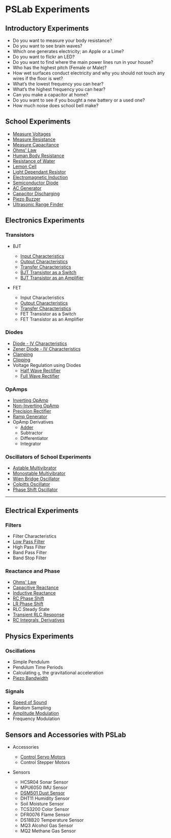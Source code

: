 # PSLab Experiments

## Introductory Experiments

* Do you want to measure your body resistance?
* Do you want to see brain waves?
* Which one generates electricity; an Apple or a Lime?
* Do you want to flickr an LED?
* Do you want to find where the main power lines run in your house?
* Who has the highest pitch (Female or Male)?
* How wet surfaces conduct electricity and why you should not touch any wires if the floor is wet?
* What’s the lowest frequency you can hear?
* What’s the highest frequency you can hear?
* Can you make a capacitor at home?
* Do you want to see if you bought a new battery or a used one?
* How much noise does school bell make?

## School Experiments

* [Measure Voltages](experiments/schoolexperiments/Measure_Voltages/A_AC_AND_DC.md)
* [Measure Resistance](experiments/schoolexperiments/Resistance_Measurement/R_ResistanceMeasurement.md)
* [Measure Capacitance](experiments/schoolexperiments/Capacitance_Measurement/I_CAPACITANCE.md)
* [Ohms' Law](experiments/schoolexperiments/Ohms_Law/E_OhmsLaw.md)
* [Human Body Resistance](experiments/schoolexperiments/Human_Body_Resistance/E_RESISTANCE_BODY.md)
* [Resistance of Water](experiments/schoolexperiments/Resistance_of_Water/F_WATER_RESISTANCE.md)
* [Lemon Cell](experiments/schoolexperiments/Lemon_Cell/B_LEMON_CELL.md)
* [Light Dependant Resistor](experiments/schoolexperiments/Light_Dependent_Resistor/K_LDR.md)
* [Electromagnetic Induction](experiments/schoolexperiments/Electromagnetic_Induction/F_EM_INDUCTION.md)
* [Semiconductor Diode](experiments/schoolexperiments/Semiconductor_Diode/J_DIODE.md)
* [AC Generator](experiments/schoolexperiments/AC_Generator/C_AC_GENERATOR.md)
* [Capacitor Discharging](experiments/schoolexperiments/Capacitor_Discharge/L_CAPACITOR_DISCHARGE.md)
* [Piezo Buzzer](experiments/schoolexperiments/Piezo_Buzzer/P_PiezoBuzzer.md)
* [Ultrasonic Range Finder](experiments/schoolexperiments/Ultrasonic_Range_Finder/Z_DISTANCE.md)

## Electronics Experiments

### Transistors
  * BJT
    * [Input Characteristics ](experiments/electronicsexperiments/Transistors/BJTs/BJT_Input_Characteristics/D_transistorCE_input.md)
    * [Output Characteristics](experiments/electronicsexperiments/Transistors/BJTs/BJT_Output_Characteristics/D_transistorCE.md)
    * [Transfer Characteristics ](experiments/electronicsexperiments/Transistors/BJTs/BJT_Transfer_Characteristics/D_transistorCE_transfer.md)
    * [BJT Transistor as a Switch ](experiments/electronicsexperiments/Transistors/BJTs/BJT_CB_Characteristics/D_transistorCB.md)
    * [BJT Transistor as an Amplifier ](experiments/electronicsexperiments/Transistors/BJTs/BJT_Amplifier/L_TransistorAmplifier.md)
    
  * FET
    * Input Characteristics
    * [Output Characteristics ](experiments/electronicsexperiments/Transistors/FETs/NFET_Output_Characteristics/D_NFET.md)
    * [Transfer Characteristics ](experiments/electronicsexperiments/Transistors/FETs/NFET_Transfer_Characteristics/D_NFET_GS_ID.md)
    * FET Transistor as a Switch 
    * FET Transistor as an Amplifier
    
### Diodes
  * [Diode - IV Characteristics](experiments/electronicsexperiments/Diodes/Diode_IV_Characteristics/D_diodeIV.md)
  * [Zener Diode - IV Characteristics ](experiments/electronicsexperiments/Diodes/Zener_IV_Characteristics/D_ZenerIV.md)
  * [Clamping ](experiments/electronicsexperiments/Diodes/Diode_Clamping/L_DiodeClamping.md)
  * [Clipping ](experiments/electronicsexperiments/Diodes/Diode_Clipping/L_DiodeClipping.md)
  * Voltage Regulation using Diodes
    * [Half Wave Rectifier ](experiments/electronicsexperiments/Diodes/Half_Wave_Rectifier/L_halfWave.md)
    * [Full Wave Rectifier](experiments/electronicsexperiments/Diodes/Full_Wave_Rectifier/M_FullWave.md)

### OpAmps
  * [Inverting OpAmp ](experiments/electronicsexperiments/OpAmps/Inverting_OpAmp/L_Inverting.md)
  * [Non-Inverting OpAmp ](experiments/electronicsexperiments/OpAmps/Non_Inverting_OpAmp/L_NonInverting.md)
  * [Precision Rectifier ](experiments/electronicsexperiments/OpAmps/Precision_Rectifier/Precision_Rectifier.md)
  * [Ramp Generator ](experiments/electronicsexperiments/OpAmps/Ramp_Generator/L_LinearRampGen.md)
  * OpAmp Derivatives
    * [Adder ](experiments/electronicsexperiments/OpAmps/Summing_Junction/L_Summing.md)
    * Subtractor
    * Differentiator
    * Integrator

### Oscillators of School Experiments
  * [Astable Multivibrator](experiments/electronicsexperiments/Oscillators/Astable_Multivibrator/astable-multivibrator.md)
  * [Monostable Multivibrator](experiments/electronicsexperiments/Oscillators/Monostable_Multivibrator/M_Monostable.md)
  * [Wien Bridge Oscillator](experiments/electronicsexperiments/Oscillators/Wien_Bridge_Oscillator/L_WIEN_BRIDGE.md)
  * [Colpitts Oscillator](experiments/electronicsexperiments/Oscillators/Colpitts_Oscillator/L_Colpitts.md)
  * [Phase Shift Oscillator](experiments/electronicsexperiments/Oscillators/Phase_Shift_Oscillator/L_PhaseShift.md)

---
## Electrical Experiments

### Filters

* Filter Characteristics
* [Low Pass Filter](experiments/electricalexperiments/Filters/Voltage_Controlled_Low_Pass_Filter/Z_VS_LowPass.md)
* High Pass Filter
* Band Pass Filter
* Band Stop Filter

### Reactance and Phase

* [Ohms' Law](experiments/electricalexperiments/Reactance_and_Phase/Ohms_Law/E_OhmsLaw.md)
* [Capacitive Reactance](experiments/electricalexperiments/Reactance_and_Phase/Capacitive_Reactance/O_XC.md)
* [Inductive Reactance](experiments/electricalexperiments/Reactance_and_Phase/Inductive_Reactance/O_XL.md)
* [RC Phase Shift](experiments/electricalexperiments/Reactance_and_Phase/RC_Phase_Shift/P_CapacitivePhaseShift.md)
* [LR Phase Shift](experiments/electricalexperiments/Reactance_and_Phase/LR_Phase_Shift/P_InductivePhaseShift.md)
* RLC Steady State
* [Transient RLC Response](experiments/electricalexperiments/Reactance_and_Phase/Transient_RLC_Response/E_transientRLC.md)
* [RC Integrals, Derivatives](experiments/electricalexperiments/Reactance_and_Phase/RC_Integrals_Derivatives/Q_RC_integ_deriv.md)

## Physics Experiments

### Oscillations

* Simple Pendulum
* Pendulum Time Periods
* Calculating `g`, the gravitational acceleration
* [Piezo Bandwidth](experiments/physicsexperiments/Oscillations/Piezo_Bandwidth_Characteristics/PiezoFrequencyResponse.md)

### Signals

* [Speed of Sound](experiments/physicsexperiments/Signals/Speed_of_Sound/SpeedOfSound.md)
* Random Sampling
* [Amplitude Modulation](experiments/physicsexperiments/Signals/Amplitude_Modulation/N_Amplitude_Modulation.md)
* Frequency Modulation

## Sensors and Accessories with PSLab

* Accessories
  * [Control Servo Motors](experiments/SensorsAndAccessories/Accessories/Servo_Motors/G_servo_motors.md)
  * Control Stepper Motors
  
* Sensors
  * HCSR04 Sonar Sensor
  * MPU6050 IMU Sensor
  * [DSM501 Dust Sensor](experiments/SensorsAndAccessories/Sensors/Dust_Sensor_DSM501/DUST_SENSOR.md)
  * DHT11 Humidity Sensor
  * Soil Moisture Sensor
  * TCS3200 Color Sensor
  * DFR0076 Flame Sensor
  * DS18B20 Temperature Sensor
  * MQ3 Alcohol Gas Sensor
  * MQ2 Methane Gas Sensor
